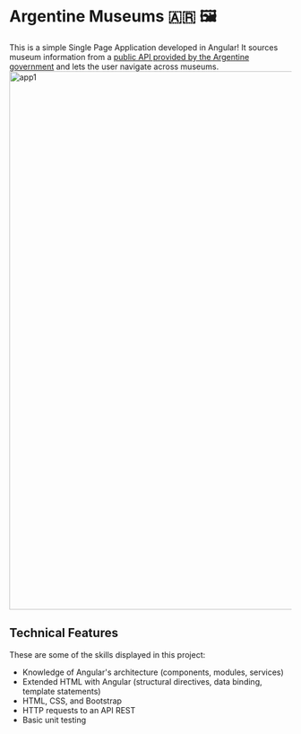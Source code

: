 # Argentine Museums :argentina: 🖼
This is a simple Single Page Application developed in Angular! It sources museum information from a [public API provided by the Argentine government](https://www.cultura.gob.ar/api/v2.0/) and lets the user navigate across museums.
<img width="960" alt="app1" src="https://user-images.githubusercontent.com/103398826/213904987-ced8d941-5afd-4689-b8ed-7e2d68dc3c98.png">
## Technical Features
These are some of the skills displayed in this project:
* Knowledge of Angular's architecture (components, modules, services)
* Extended HTML with Angular (structural directives, data binding, template statements)
* HTML, CSS, and Bootstrap
* HTTP requests to an API REST
* Basic unit testing
